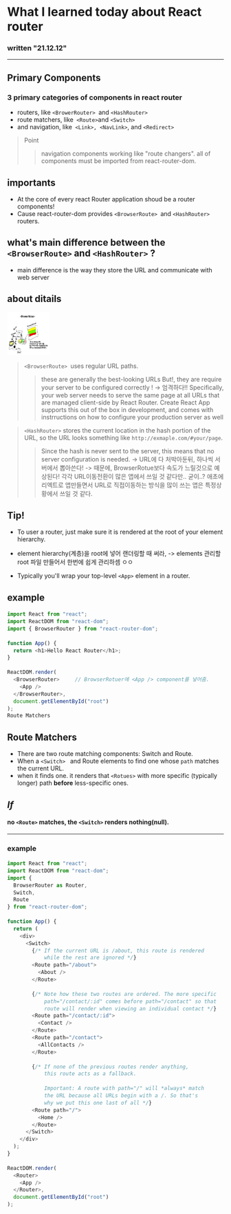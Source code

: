 # What I learned today about React router

### written "21.12.12"

---

## Primary Components

### 3 primary categories of components in react router

* routers, like `<BrowerRouter> `and `<HashRouter>`
* route matchers, like` <Route>`and `<Switch>`
* and navigation, like` <Link>, <NavLink>`, and `<Redirect>`

> Point
>> navigation components working like "route changers".
>> all of components must be imported from react-router-dom.

## importants

* At the core of every react Router application shoud be a router components!
* Cause react-router-dom provides `<BrowserRoute> `and `<HashRouter>` routers.

## what's main difference between the` <BrowserRoute>` and `<HashRouter>` ?

* main difference is the way they store the URL and communicate with web server

## about ditails

<img src="./src/images/reactBrowserWeb_Detail.png.jpg" alt="react browserroute img" style="height: 100px; width:100px;"/>

> `<BrowserRoute> `uses regular URL paths. 
>> these are generally the best-looking URLs
>> But!, they are require your server to be configured correctly ! -> 엄격하다!!
>> Specifically, your web server needs to serve the same page at all URLs that are managed client-side by React Router.
>> Create React App supports this out of the box in development, and comes with instrructions on how to configure your production server as well

> `<HashRouter>` stores the current location in the hash portion of the URL, so the URL looks something like `http://exmaple.com/#your/page`.
>> Since the hash is never sent to the server, this means that no server configuration is needed.
>> -> URL에 다 처박아둔뒤, 하나씩 서버에서 뽑아쓴다! -> 때문에, BrowserRotue보다 속도가 느릴것으로 예상된다! 각각  URL이동전환이 많은 앱에서 쓰일 것 같다만..
>> 굳이..? 애초에 리엑트로 앱만들면서 URL로 직접이동하는 방식을 많이 쓰는 앱은 특정상황에서 쓰일 것 같다.

## Tip!
* To user a router, just make sure it is rendered at the root of your element hierarchy. 
* element hierarchy(계층)을 root에 넣어 랜더링할 때 써라, -> elements 관리할 root 파일 만들어서 한번에 쉽게 관리하셈 ㅇㅇ

* Typically you'll wrap your top-level `<App>` element in a router.

## example

``` javascript 
import React from "react";
import ReactDOM from "react-dom";
import { BrowserRouter } from "react-router-dom";

function App() {
  return <h1>Hello React Router</h1>;
}

ReactDOM.render(
  <BrowserRouter>     // BrowserRotuer에 <App /> component를 넣어줌.
    <App />
  </BrowserRouter>,
  document.getElementById("root")
);
Route Matchers
```

## Route Matchers
* There are two route matching components: Switch and Route. 
* When a `<Switch> ` and Route elements to find one whose `path` matches the current URL. 
* when it finds one. it renders that `<Rotues>` with more specific (typically longer) path **before** less-specific ones.
## ***If*** 
#### no `<Route>` matches, the `<Switch>` renders nothing(null).
---
### example
``` js
import React from "react";
import ReactDOM from "react-dom";
import {
  BrowserRouter as Router,
  Switch,
  Route
} from "react-router-dom";

function App() {
  return (
    <div>
      <Switch>
        {/* If the current URL is /about, this route is rendered
            while the rest are ignored */}
        <Route path="/about">
          <About />
        </Route>

        {/* Note how these two routes are ordered. The more specific
            path="/contact/:id" comes before path="/contact" so that
            route will render when viewing an individual contact */}
        <Route path="/contact/:id">
          <Contact />
        </Route>
        <Route path="/contact">
          <AllContacts />
        </Route>

        {/* If none of the previous routes render anything,
            this route acts as a fallback.

            Important: A route with path="/" will *always* match
            the URL because all URLs begin with a /. So that's
            why we put this one last of all */}
        <Route path="/">
          <Home />
        </Route>
      </Switch>
    </div>
  );
}

ReactDOM.render(
  <Router>
    <App />
  </Router>,
  document.getElementById("root")
);
```
